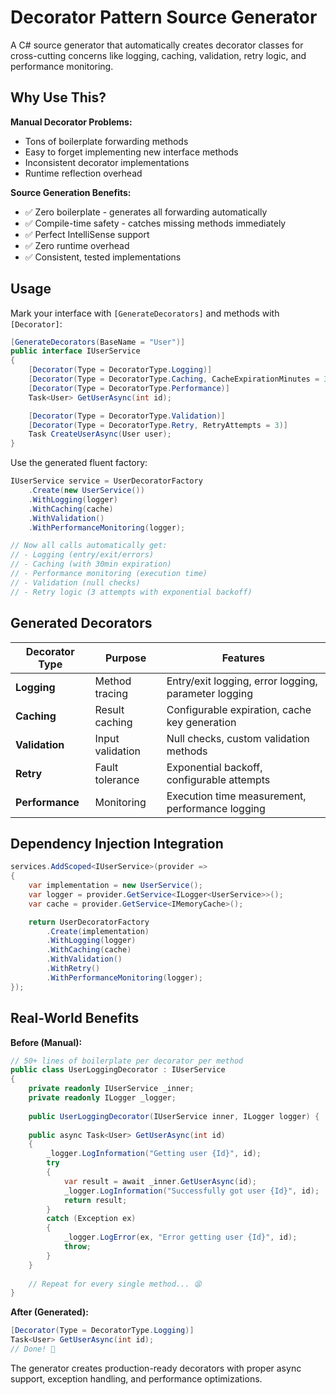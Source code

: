 # Decorator Pattern Source Generator

A C# source generator that automatically creates decorator classes for cross-cutting concerns like logging, caching, validation, retry logic, and performance monitoring.

## Why Use This?

**Manual Decorator Problems:**
- Tons of boilerplate forwarding methods
- Easy to forget implementing new interface methods  
- Inconsistent decorator implementations
- Runtime reflection overhead

**Source Generation Benefits:**
- ✅ Zero boilerplate - generates all forwarding automatically
- ✅ Compile-time safety - catches missing methods immediately
- ✅ Perfect IntelliSense support
- ✅ Zero runtime overhead
- ✅ Consistent, tested implementations

## Usage

Mark your interface with `[GenerateDecorators]` and methods with `[Decorator]`:

```csharp
[GenerateDecorators(BaseName = "User")]
public interface IUserService
{
    [Decorator(Type = DecoratorType.Logging)]
    [Decorator(Type = DecoratorType.Caching, CacheExpirationMinutes = 30)]
    [Decorator(Type = DecoratorType.Performance)]
    Task<User> GetUserAsync(int id);

    [Decorator(Type = DecoratorType.Validation)]
    [Decorator(Type = DecoratorType.Retry, RetryAttempts = 3)]
    Task CreateUserAsync(User user);
}
```

Use the generated fluent factory:

```csharp
IUserService service = UserDecoratorFactory
    .Create(new UserService())
    .WithLogging(logger)
    .WithCaching(cache)
    .WithValidation()
    .WithPerformanceMonitoring(logger);

// Now all calls automatically get:
// - Logging (entry/exit/errors)
// - Caching (with 30min expiration)  
// - Performance monitoring (execution time)
// - Validation (null checks)
// - Retry logic (3 attempts with exponential backoff)
```

## Generated Decorators

| Decorator Type | Purpose | Features |
|---|---|---|
| **Logging** | Method tracing | Entry/exit logging, error logging, parameter logging |
| **Caching** | Result caching | Configurable expiration, cache key generation |
| **Validation** | Input validation | Null checks, custom validation methods |
| **Retry** | Fault tolerance | Exponential backoff, configurable attempts |
| **Performance** | Monitoring | Execution time measurement, performance logging |

## Dependency Injection Integration

```csharp
services.AddScoped<IUserService>(provider =>
{
    var implementation = new UserService();
    var logger = provider.GetService<ILogger<UserService>>();
    var cache = provider.GetService<IMemoryCache>();

    return UserDecoratorFactory
        .Create(implementation)
        .WithLogging(logger)
        .WithCaching(cache)
        .WithValidation()
        .WithRetry()
        .WithPerformanceMonitoring(logger);
});
```

## Real-World Benefits

**Before (Manual):**
```csharp
// 50+ lines of boilerplate per decorator per method
public class UserLoggingDecorator : IUserService
{
    private readonly IUserService _inner;
    private readonly ILogger _logger;
    
    public UserLoggingDecorator(IUserService inner, ILogger logger) { ... }
    
    public async Task<User> GetUserAsync(int id)
    {
        _logger.LogInformation("Getting user {Id}", id);
        try
        {
            var result = await _inner.GetUserAsync(id);
            _logger.LogInformation("Successfully got user {Id}", id);
            return result;
        }
        catch (Exception ex)
        {
            _logger.LogError(ex, "Error getting user {Id}", id);
            throw;
        }
    }
    
    // Repeat for every single method... 😫
}
```

**After (Generated):**
```csharp
[Decorator(Type = DecoratorType.Logging)]
Task<User> GetUserAsync(int id);
// Done! 🎉
```

The generator creates production-ready decorators with proper async support, exception handling, and performance optimizations.